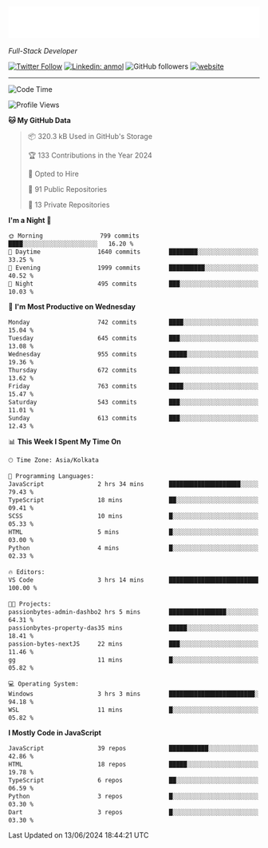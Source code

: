 <!-- START:readme-typing -->
<img src="readme-typing.svg" />
<!-- END:readme-typing -->

<p><em>Full-Stack Developer</em></p>

[![Twitter Follow](https://img.shields.io/twitter/follow/tonalmathew?style=flat)](https://twitter.com/intent/follow?screen_name=tonalmathew)
[![Linkedin: anmol](https://img.shields.io/badge/tonal-mathew?style=flat-square&logo=Linkedin&logoColor=white&link=https://www.linkedin.com/in/tonal-mathew/)](https://www.linkedin.com/in/tonal-mathew/)
![GitHub followers](https://img.shields.io/github/followers/tonalmathew?label=Follow&style=social)
[![website](https://img.shields.io/badge/Website-46a2f1.svg?&style=flat-square&logo=Google-Chrome&logoColor=white&link=http://tonalmathew.github.io/)](http://tonalmathew.github.io/)

---
<!--START_SECTION:waka-->
![Code Time](http://img.shields.io/badge/Code%20Time-1%2C335%20hrs%2043%20mins-blue)

![Profile Views](http://img.shields.io/badge/Profile%20Views-2-blue)

**🐱 My GitHub Data** 

> 📦 320.3 kB Used in GitHub's Storage 
 > 
> 🏆 133 Contributions in the Year 2024
 > 
> 💼 Opted to Hire
 > 
> 📜 91 Public Repositories 
 > 
> 🔑 13 Private Repositories 
 > 
**I'm a Night 🦉** 

```text
🌞 Morning                799 commits         ████░░░░░░░░░░░░░░░░░░░░░   16.20 % 
🌆 Daytime                1640 commits        ████████░░░░░░░░░░░░░░░░░   33.25 % 
🌃 Evening                1999 commits        ██████████░░░░░░░░░░░░░░░   40.52 % 
🌙 Night                  495 commits         ███░░░░░░░░░░░░░░░░░░░░░░   10.03 % 
```
📅 **I'm Most Productive on Wednesday** 

```text
Monday                   742 commits         ████░░░░░░░░░░░░░░░░░░░░░   15.04 % 
Tuesday                  645 commits         ███░░░░░░░░░░░░░░░░░░░░░░   13.08 % 
Wednesday                955 commits         █████░░░░░░░░░░░░░░░░░░░░   19.36 % 
Thursday                 672 commits         ███░░░░░░░░░░░░░░░░░░░░░░   13.62 % 
Friday                   763 commits         ████░░░░░░░░░░░░░░░░░░░░░   15.47 % 
Saturday                 543 commits         ███░░░░░░░░░░░░░░░░░░░░░░   11.01 % 
Sunday                   613 commits         ███░░░░░░░░░░░░░░░░░░░░░░   12.43 % 
```


📊 **This Week I Spent My Time On** 

```text
🕑︎ Time Zone: Asia/Kolkata

💬 Programming Languages: 
JavaScript               2 hrs 34 mins       ████████████████████░░░░░   79.43 % 
TypeScript               18 mins             ██░░░░░░░░░░░░░░░░░░░░░░░   09.41 % 
SCSS                     10 mins             █░░░░░░░░░░░░░░░░░░░░░░░░   05.33 % 
HTML                     5 mins              █░░░░░░░░░░░░░░░░░░░░░░░░   03.00 % 
Python                   4 mins              █░░░░░░░░░░░░░░░░░░░░░░░░   02.33 % 

🔥 Editors: 
VS Code                  3 hrs 14 mins       █████████████████████████   100.00 % 

🐱‍💻 Projects: 
passionbytes-admin-dashbo2 hrs 5 mins        ████████████████░░░░░░░░░   64.31 % 
passionbytes-property-das35 mins             █████░░░░░░░░░░░░░░░░░░░░   18.41 % 
passion-bytes-nextJS     22 mins             ███░░░░░░░░░░░░░░░░░░░░░░   11.46 % 
gg                       11 mins             █░░░░░░░░░░░░░░░░░░░░░░░░   05.82 % 

💻 Operating System: 
Windows                  3 hrs 3 mins        ████████████████████████░   94.18 % 
WSL                      11 mins             █░░░░░░░░░░░░░░░░░░░░░░░░   05.82 % 
```

**I Mostly Code in JavaScript** 

```text
JavaScript               39 repos            ███████████░░░░░░░░░░░░░░   42.86 % 
HTML                     18 repos            █████░░░░░░░░░░░░░░░░░░░░   19.78 % 
TypeScript               6 repos             ██░░░░░░░░░░░░░░░░░░░░░░░   06.59 % 
Python                   3 repos             █░░░░░░░░░░░░░░░░░░░░░░░░   03.30 % 
Dart                     3 repos             █░░░░░░░░░░░░░░░░░░░░░░░░   03.30 % 
```




 Last Updated on 13/06/2024 18:44:21 UTC
<!--END_SECTION:waka-->
